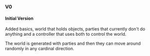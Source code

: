 ### V0 
#### Initial Version

Added basics, world that holds objects, parties that currently don't do anything and a controller that uses both to control the world.

The world is generated with parties and then they can move around randomly in any cardinal direction.
